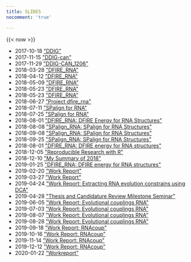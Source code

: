 ```yaml
---
title: SLIDES
nocomment: 'true'

---
```

{{< now >}}

- 2017-10-18 ["DDIG"](/ppts/171018_ddig_proj.html)
- 2017-11-15 ["DDIG-can"](/slides/171108_ddig.html)
- 2017-11-29 ["DDIG-CAN_1206"](/slides/171129_ddig.html)
- 2018-03-28 ["DFIRE_RNA"](/slides/180328_dfire.html)
- 2018-04-12 ["DFIRE_RNA"](/slides/180412_dfire.html)
- 2018-05-09 ["DFIRE_RNA"](/slides/180502_dfire.html)
- 2018-05-23 ["DFIRE_RNA"](/slides/180523_dfire.html)
- 2018-05-23 ["DFIRE_RNA"](/slides/180530_dfire.html)
- 2018-06-27 ["Project dfire_rna"](/slides/180620_dfire.html)
- 2018-07-11 ["SPalign for RNA"](/slides/180711_spalign.html)
- 2018-07-25 ["SPalign for RNA"](/slides/180725_spalign.html)
- 2018-08-01 ["DFIRE_RNA: DFIRE Energy for RNA Structures"](/slides/180808_dfire_rna.html)
- 2018-08-08 ["SPalign_RNA: SPalign for RNA Structures"](/slides/180821_dfire_spalign.html)
- 2018-09-08 ["SPalign_RNA: SPalign for RNA Structures"](/slides/180911_spalign.html)
- 2018-09-25 ["SPalign_RNA: SPalign for RNA Structures"](/slides/181003_spalign.html)
- 2018-08-01 ["DFIRE_RNA: DFIRE energy for RNA structures"](/slides/181030_dfire.html)
- 2018-12-05 ["Reproducible Research with R"](/slides/181205_tools.html)
- 2018-12-10 ["My Summary of 2018"](/slides/181221_SOTY.html)
- 2019-01-25 ["DFIRE_RNA: DFIRE energy for RNA structures"](/slides/190125.html)
- 2019-02-20 ["Work Report"](/slides/190220_atarashi.html)
- 2019-03-27 ["Work Report"](/slides/190327_evol_constrains.html)
- 2019-04-24 ["Work Report: Extracting RNA evolution constrains using DCA"](/slides/190424_rna_ml.html)
- 2019-04-28 ["Thesis and Candidature Review Milestone Seminar"](/slides/190428.html)
- 2019-06-05 ["Work Report: Evolutional couplings RNA"](/slides/190605.html)
- 2019-07-03 ["Work Report: Evolutional couplings RNA"](/slides/190703_dca.html)
- 2019-08-07 ["Work Report: Evolutional couplings RNA"](/slides/190807_dca.html)
- 2019-08-28 ["Work Report: Evolutional couplings RNA"](/slides/190828_RNACOUP.html)
- 2019-09-18 ["Work Report: RNAcoup"](/slides/190912_RNACOUP.html)
- 2019-10-16 ["Work Report: RNAcoup"](/slides/191016_rnacoup.html)
- 2019-11-14 ["Work Report: RNAcoup"](/slides/191116.html)
- 2019-12-12 ["Work Report: RNAcoup"](/slides/191127.html)
- 2020-01-22 ["Workreport"](/slides/200121.html)
